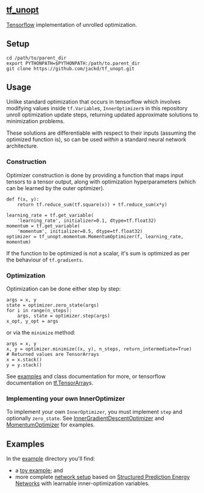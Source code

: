 ## [tf_unopt](https://github.com/jackd/tf_unopt)
[Tensorflow](https://tensorflow.org) implementation of unrolled optimization.

## Setup
```
cd /path/to/parent_dir
export PYTHONPATH=$PYTHONPATH:/path/to.parent_dir
git clone https://github.com/jackd/tf_unopt.git
```

## Usage
Unlike standard optimization that occurs in tensorflow which involves modifying values inside `tf.Variable`s, `InnerOptimizer`s in this repository unroll optimization update steps, returning updated approximate solutions to minimization problems.

These solutions are differentiable with respect to their inputs (assuming the optimized function is), so can be used *within* a standard neural network architecture.

### Construction
Optimizer construction is done by providing a function that maps input tensors to a tensor output, along with optimization hyperparameters (which can be learned by the outer optimizer).

```
def f(x, y):
    return tf.reduce_sum(tf.square(x)) + tf.reduce_sum(x*y)

learning_rate = tf.get_variable(
    'learning_rate', initializer=0.1, dtype=tf.float32)
momentum = tf.get_variable(
    'momentum', initializer=0.5, dtype=tf.float32)
optimizer = tf_unopt.momentum.MomentumOptimizer(f, learning_rate, momentum)
```

If the function to be optimized is not a scalar, it's sum is optimized as per the behaviour of `tf.gradients`.

### Optimization
Optimization can be done either step by step:
```
args = x, y
state = optimizer.zero_state(args)
for i in range(n_steps):
    args, state = optimizer.step(args)
x_opt, y_opt = args
```
or via the `minimize` method:
```
args = x, y
x, y = optimizer.minimize((x, y), n_steps, return_intermediate=True)
# Returned values are TensorArrays
x = x.stack()
y = y.stack()
```
See [examples](./examples) and class documentation for more, or tensorflow documentation on [tf.TensorArray](https://www.tensorflow.org/api_docs/python/tf/TensorArray)s.

### Implementing your own InnerOptimizer
To implement your own `InnerOptimizer`, you must implement `step` and optionally `zero_state`. See [InnerGradientDescentOptimizer](./gradient_descent.py) and [MomentumOptimizer](./momentum_optimizer.py) for examples.

## Examples
In the [example]('./exmaple') directory you'll find:
* a [toy example]('./example/simple.py'); and
* more complete [network setup]('./example/spen_denoising.py') based on [Structured Prediction Energy Networks](https://arxiv.org/abs/1703.05667) with learnable inner-optimization variables.
